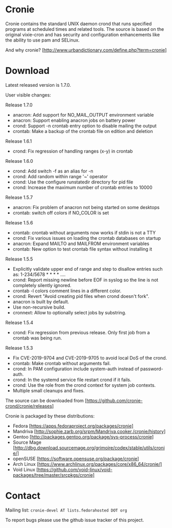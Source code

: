 # Cronie
Cronie contains the standard UNIX daemon crond that runs specified programs at
scheduled times and related tools. The source is based on the original vixie-cron
and has security and configuration enhancements like the ability to use pam and
SELinux.

And why cronie? [http://www.urbandictionary.com/define.php?term=cronie]

# Download
Latest released version is 1.7.0.

User visible changes:

Release 1.7.0

- anacron: Add support for NO_MAIL_OUTPUT environment variable
- anacron: Support enabling anacron jobs on battery power
- crond: Support -n crontab entry option to disable mailing the output
- crontab: Make a backup of the crontab file on edition and deletion

Release 1.6.1

- crond: Fix regression of handling ranges (x-y) in crontab

Release 1.6.0

- crond: Add switch -f as an alias for -n
- crond: Add random within range '~' operator
- crond: Use the configure runstatedir directory for pid file
- crond: Increase the maximum number of crontab entries to 10000

Release 1.5.7

- anacron: Fix problem of anacron not being started on some desktops
- crontab: switch off colors if NO_COLOR is set

Release 1.5.6

- crontab: crontab without arguments now works if stdin is not a TTY
- crond: Fix various issues on loading the crontab databases on startup
- anacron: Expand MAILTO and MAILFROM environment variables
- crontab: New option to test crontab file syntax without installing it

Release 1.5.5
- Explicitly validate upper end of range and step to disallow entries
  such as: 1-234/5678 * * * * ....
- crond: Report missing newline before EOF in syslog so the line is not
  completely silently ignored.
- crontab -l colors comment lines in a different color.
- crond: Revert "Avoid creating pid files when crond doesn't fork".
- anacron is built by default.
- Use non-recursive build.
- cronnext: Allow to optionally select jobs by substring.

Release 1.5.4
- crond: Fix regression from previous release. Only first job from a crontab
  was being run.

Release 1.5.3
- Fix CVE-2019-9704 and CVE-2019-9705 to avoid local DoS of the crond.
- crontab: Make crontab without arguments fail.
- crond: In PAM configuration include system-auth instead of password-auth.
- crond: In the systemd service file restart crond if it fails.
- crond: Use the role from the crond context for system job contexts.
- Multiple small cleanups and fixes.

The source can be downloaded from [https://github.com/cronie-crond/cronie/releases]

Cronie is packaged by these distributions:
- Fedora [https://apps.fedoraproject.org/packages/cronie]
- Mandriva [http://sophie.zarb.org/srpm/Mandriva,cooker,/cronie/history]
- Gentoo [http://packages.gentoo.org/package/sys-process/cronie]
- Source Mage [http://dbg.download.sourcemage.org/grimoire/codex/stable/utils/cronie/]
- openSUSE [https://software.opensuse.org/package/cronie]
- Arch Linux [https://www.archlinux.org/packages/core/x86_64/cronie/]
- Void Linux [https://github.com/void-linux/void-packages/tree/master/srcpkgs/cronie]

# Contact

Mailing list: `cronie-devel AT lists.fedorahosted DOT org`

To report bugs please use the github issue tracker of this project.
